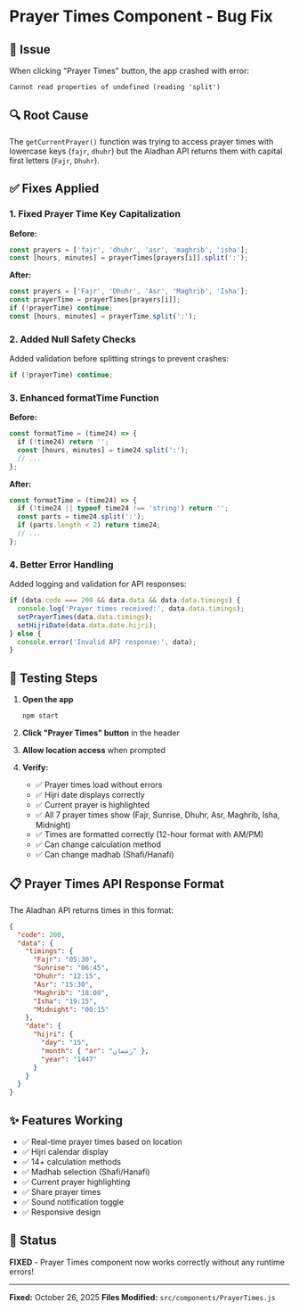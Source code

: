 # Prayer Times Component - Bug Fix

## 🐛 Issue
When clicking "Prayer Times" button, the app crashed with error:
```
Cannot read properties of undefined (reading 'split')
```

## 🔍 Root Cause
The `getCurrentPrayer()` function was trying to access prayer times with lowercase keys (`fajr`, `dhuhr`) but the Aladhan API returns them with capital first letters (`Fajr`, `Dhuhr`).

## ✅ Fixes Applied

### 1. Fixed Prayer Time Key Capitalization
**Before:**
```javascript
const prayers = ['fajr', 'dhuhr', 'asr', 'maghrib', 'isha'];
const [hours, minutes] = prayerTimes[prayers[i]].split(':');
```

**After:**
```javascript
const prayers = ['Fajr', 'Dhuhr', 'Asr', 'Maghrib', 'Isha'];
const prayerTime = prayerTimes[prayers[i]];
if (!prayerTime) continue;
const [hours, minutes] = prayerTime.split(':');
```

### 2. Added Null Safety Checks
Added validation before splitting strings to prevent crashes:
```javascript
if (!prayerTime) continue;
```

### 3. Enhanced formatTime Function
**Before:**
```javascript
const formatTime = (time24) => {
  if (!time24) return '';
  const [hours, minutes] = time24.split(':');
  // ...
};
```

**After:**
```javascript
const formatTime = (time24) => {
  if (!time24 || typeof time24 !== 'string') return '';
  const parts = time24.split(':');
  if (parts.length < 2) return time24;
  // ...
};
```

### 4. Better Error Handling
Added logging and validation for API responses:
```javascript
if (data.code === 200 && data.data && data.data.timings) {
  console.log('Prayer times received:', data.data.timings);
  setPrayerTimes(data.data.timings);
  setHijriDate(data.data.date.hijri);
} else {
  console.error('Invalid API response:', data);
}
```

## 🧪 Testing Steps

1. **Open the app**
   ```bash
   npm start
   ```

2. **Click "Prayer Times" button** in the header

3. **Allow location access** when prompted

4. **Verify:**
   - ✅ Prayer times load without errors
   - ✅ Hijri date displays correctly
   - ✅ Current prayer is highlighted
   - ✅ All 7 prayer times show (Fajr, Sunrise, Dhuhr, Asr, Maghrib, Isha, Midnight)
   - ✅ Times are formatted correctly (12-hour format with AM/PM)
   - ✅ Can change calculation method
   - ✅ Can change madhab (Shafi/Hanafi)

## 📋 Prayer Times API Response Format

The Aladhan API returns times in this format:
```json
{
  "code": 200,
  "data": {
    "timings": {
      "Fajr": "05:30",
      "Sunrise": "06:45",
      "Dhuhr": "12:15",
      "Asr": "15:30",
      "Maghrib": "18:00",
      "Isha": "19:15",
      "Midnight": "00:15"
    },
    "date": {
      "hijri": {
        "day": "15",
        "month": { "ar": "رَمَضان" },
        "year": "1447"
      }
    }
  }
}
```

## ✨ Features Working

- ✅ Real-time prayer times based on location
- ✅ Hijri calendar display
- ✅ 14+ calculation methods
- ✅ Madhab selection (Shafi/Hanafi)
- ✅ Current prayer highlighting
- ✅ Share prayer times
- ✅ Sound notification toggle
- ✅ Responsive design

## 🚀 Status

**FIXED** - Prayer Times component now works correctly without any runtime errors!

---

**Fixed:** October 26, 2025
**Files Modified:** `src/components/PrayerTimes.js`
